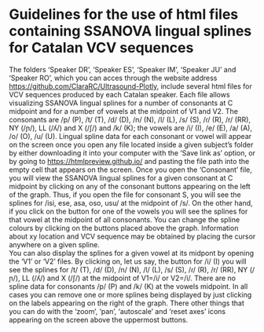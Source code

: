 
# Guidelines for the use of html files containing SSANOVA lingual splines for Catalan  VCV sequences

The folders ‘Speaker DR’, ‘Speaker ES’, ‘Speaker IM’, ‘Speaker JU’ and ‘Speaker RO’, which you can acces through the website address https://github.com/ClaraRC/Ultrasound-Plotly, include several html files for VCV sequences produced by each Catalan speaker. Each file allows visualizing SSANOVA lingual splines for a number of consonants at C midpoint and for a number of vowels at the midpoint of V1 and V2. The consonants are /p/ (P), /t/ (T), /d/ (D), /n/ (N), /l/ (L), /s/ (S), /ɾ/ (R), /r/ (RR), NY (/ɲ/), LL (/ʎ/) and X (/ʃ/) and /k/ (K); the vowels are /i/ (I), /e/ (E), /a/ (A), /o/ (O), /u/ (U). Lingual spline data for each consonant or vowel will appear on the screen once you open any file located inside a given subject’s folder by either downloading it into your computer with the ‘Save link as’ option, or by going to https://htmlpreview.github.io/ and pasting the file path into the empty cell that appears on the screen. 
Once you open the ‘Consonant’ file, you will view the SSANOVA lingual splines for a given consonant at C midpoint by clicking on any of the consonant buttons appearing on the left of the graph. Thus, if you open the file for consonant S, you will see the splines for /isi, ese, asa, oso, usu/ at the midpoint of /s/. On the other hand, if you click on the button for one of the vowels you will see the splines for that vowel at the midpoint of all consonants. You can change the spline colours by clicking on the buttons placed above the graph. Information about xy location and VCV sequence may be obtained by placing the cursor anywhere on a given spline.  
You can also display the splines for a given vowel at its midpont by opening the ‘V1’ or ‘V2’ files. By clicking on, let us say, the button for /i/ (I) you will see the splines for /t/ (T), /d/ (D), /n/ (N), /l/ (L), /s/ (S), /ɾ/ (R), /r/ (RR), NY (/ɲ/), LL (/ʎ/) and X (/ʃ/) at the midpoint of V1=/i/ or V2=/i/. There are no spline data for consonants /p/ (P) and /k/ (K) at the vowels midpoint.
	  In all cases you can remove one or more splines being displayed by just clicking on the labels appearing on the right of the graph. There other things that you can do with the ‘zoom’, ‘pan’, ‘autoscale’  and ‘reset axes’ icons appearing on the screen above the uppermost buttons.
